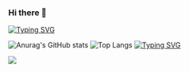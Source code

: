 ### Hi there 👋
[![Typing SVG](https://readme-typing-svg.demolab.com?font=Fira+Code&size=24&pause=1000&color=05C079&center=true&vCenter=true&width=1920&height=55&lines=Hey!+guy)](https://git.io/typing-svg)

![Anurag's GitHub stats](https://github-readme-stats.vercel.app/api?username=purgatory-b&show_icons=true&theme=tokyonight) 
![Top Langs](https://github-readme-stats.vercel.app/api/top-langs/?username=purgatory-b&layout=compact&theme=vue-dark)
[![Typing SVG](https://readme-typing-svg.demolab.com/?lines=First+line+of+text;Second+line+of+text)](https://git.io/typing-svg)

![](https://img.shields.io/badge/python-3.9-orange)
<!--START_SECTION:waka-->
<!--END_SECTION:waka-->
<!--
**purgatory-b/purgatory-b** is a ✨ _special_ ✨ repository because its `README.md` (this file) appears on your GitHub profile.

Here are some ideas to get you started:

- 🔭 I’m currently working on ...
- 🌱 I’m currently learning ...
- 👯 I’m looking to collaborate on ...
- 🤔 I’m looking for help with ...
- 💬 Ask me about ...
- 📫 How to reach me: ...
- 😄 Pronouns: ...
- ⚡ Fun fact: ...
-->
